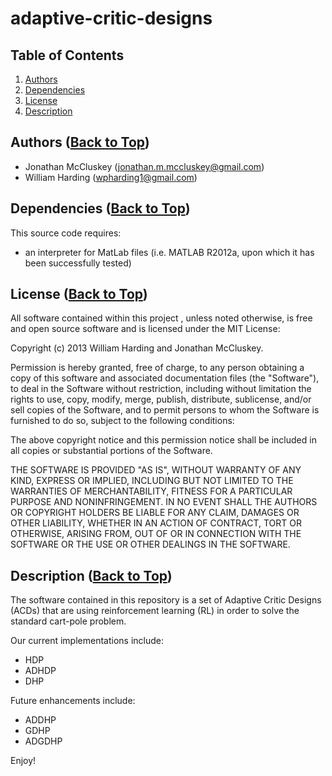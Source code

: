 <a name='Top'/>

adaptive-critic-designs
=======================

## Table of Contents
 1. [Authors](#Authors)
 2. [Dependencies](#Dependencies)
 3. [License](#License)
 4. [Description](#Description)

## <a name='Authors'/> Authors ([Back to Top](#Top))

 - Jonathan McCluskey (jonathan.m.mccluskey@gmail.com)
 - William Harding (wpharding1@gmail.com)

## <a name='Dependencies'/> Dependencies ([Back to Top](#Top))

This source code requires:
 - an interpreter for MatLab files (i.e. MATLAB R2012a, upon which it has
   been successfully tested)

## <a name='License'/> License ([Back to Top](#Top))

All software contained within this project , unless noted otherwise, is
free and open source software and is licensed under the MIT License:

Copyright (c) 2013 William Harding and Jonathan McCluskey.

Permission is hereby granted, free of charge, to any person obtaining 
a copy of this software and associated documentation files (the "Software"),
to deal in the Software without restriction, including without limitation 
the rights to use, copy, modify, merge, publish, distribute, sublicense, 
and/or sell copies of the Software, and to permit persons to whom the 
Software is furnished to do so, subject to the following conditions:

The above copyright notice and this permission notice shall be included in
all copies or substantial portions of the Software.

THE SOFTWARE IS PROVIDED "AS IS", WITHOUT WARRANTY OF ANY KIND, EXPRESS OR 
IMPLIED, INCLUDING BUT NOT LIMITED TO THE WARRANTIES OF MERCHANTABILITY, 
FITNESS FOR A PARTICULAR PURPOSE AND NONINFRINGEMENT. IN NO EVENT SHALL THE 
AUTHORS OR COPYRIGHT HOLDERS BE LIABLE FOR ANY CLAIM, DAMAGES OR OTHER 
LIABILITY, WHETHER IN AN ACTION OF CONTRACT, TORT OR OTHERWISE, ARISING FROM, 
OUT OF OR IN CONNECTION WITH THE SOFTWARE OR THE USE OR OTHER DEALINGS IN THE 
SOFTWARE.

## <a name='Description'/> Description ([Back to Top](#Top))

The software contained in this repository is a set of Adaptive Critic Designs 
(ACDs) that are using reinforcement learning (RL) in order to solve the 
standard cart-pole problem.  

Our current implementations include:
 - HDP
 - ADHDP
 - DHP

Future enhancements include:
 - ADDHP
 - GDHP
 - ADGDHP

Enjoy!

